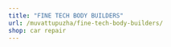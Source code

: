 ```yaml
---
title: "FINE TECH BODY BUILDERS"
url: /muvattupuzha/fine-tech-body-builders/
shop: car repair
---
```


